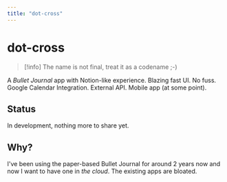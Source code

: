 ```yaml
---
title: "dot-cross"
---
```


# dot-cross

> [!info] The name is not final, treat it as a codename ;-)

A _Bullet Journal_ app with Notion-like experience. Blazing fast UI. No fuss. Google Calendar Integration. External API. Mobile app (at some point).

## Status

In development, nothing more to share yet.

## Why?

I've been using the paper-based Bullet Journal for around 2 years now and now I want to have one in _the cloud_. The existing apps are bloated.
